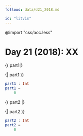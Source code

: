```yaml
---
follows: data/d21_2018.md

id: "litvis"
---
```


@import "css/aoc.less"

# Day 21 (2018): XX

{( part1|}

{| part1 )}

```elm {l r}
part1 : Int
part1 =
    0
```

{( part2 |}

{| part2 )}

```elm {l r}
part2 : Int
part2 =
    0
```
